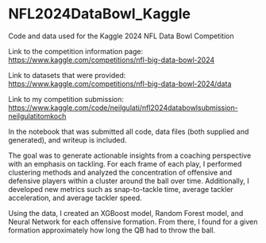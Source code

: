 # NFL2024DataBowl_Kaggle
Code and data used for the Kaggle 2024 NFL Data Bowl Competition

Link to the competition information page: https://www.kaggle.com/competitions/nfl-big-data-bowl-2024

Link to datasets that were provided: https://www.kaggle.com/competitions/nfl-big-data-bowl-2024/data

Link to my competition submission: https://www.kaggle.com/code/neilgulati/nfl2024databowlsubmission-neilgulatitomkoch

In the notebook that was submitted all code, data files (both supplied and generated), and writeup is included.

The goal was to generate actionable insights from a coaching perspective with an emphasis on tackling. For each frame of each play, I performed clustering methods and analyzed the concentration of offensive and defensive players within a cluster around the ball over time. Additionally, I developed new metrics such as snap-to-tackle time, average tackler acceleration, and average tackler speed. 

Using the data, I created an XGBoost model, Random Forest model, and Neural Network for each offensive formation. From there, I found for a given formation approximately how long the QB had to throw the ball. 
